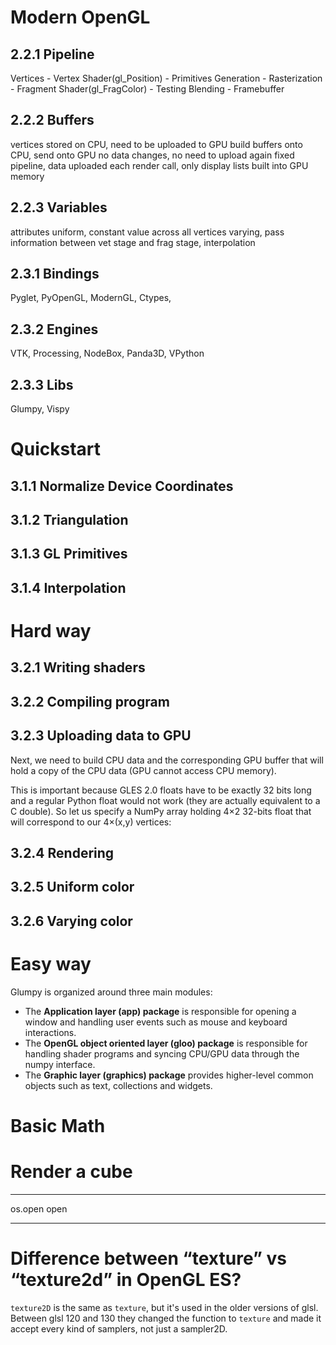 # Modern OpenGL
## 2.2.1 Pipeline
Vertices - Vertex Shader(gl_Position) - Primitives Generation - Rasterization - Fragment Shader(gl_FragColor) - Testing Blending - Framebuffer

## 2.2.2 Buffers
vertices stored on CPU, need to be uploaded to GPU
build buffers onto CPU, send onto GPU
no data changes, no need to upload again
fixed pipeline, data uploaded each render call, only display lists built into GPU memory

## 2.2.3 Variables
attributes
uniform, constant value across all vertices
varying, pass information between vet stage and frag stage, interpolation

## 2.3.1 Bindings
Pyglet, PyOpenGL, ModernGL, Ctypes,

## 2.3.2 Engines
VTK, Processing, NodeBox, Panda3D, VPython

## 2.3.3 Libs
Glumpy, Vispy

# Quickstart
## 3.1.1 Normalize Device Coordinates
## 3.1.2 Triangulation
## 3.1.3 GL Primitives
## 3.1.4 Interpolation

# Hard way
## 3.2.1 Writing shaders
## 3.2.2 Compiling program
## 3.2.3 Uploading data to GPU
Next, we need to build CPU data and the corresponding GPU buffer that will hold a copy of the CPU data (GPU cannot access CPU memory).

This is important because GLES 2.0 floats have to be exactly 32 bits long and a regular Python float would not work (they are actually equivalent to a C double). So let us specify a NumPy array holding 4×2 32-bits float that will correspond to our 4×(x,y) vertices:

## 3.2.4 Rendering
## 3.2.5 Uniform color
## 3.2.6 Varying color

# Easy way
Glumpy is organized around three main modules:

* The **Application layer (app) package** is responsible for opening a window and handling user events such as mouse and keyboard interactions.
* The **OpenGL object oriented layer (gloo) package** is responsible for handling shader programs and syncing CPU/GPU data through the numpy interface.
* The **Graphic layer (graphics) package** provides higher-level common objects such as text, collections and widgets.

# Basic Math

# Render a cube

---

os.open
open

---
# Difference between “texture” vs “texture2d” in OpenGL ES?
```texture2D``` is the same as ```texture```, but it's used in the older versions of glsl. Between glsl 120 and 130 they changed the function to ```texture``` and made it accept every kind of samplers, not just a sampler2D.